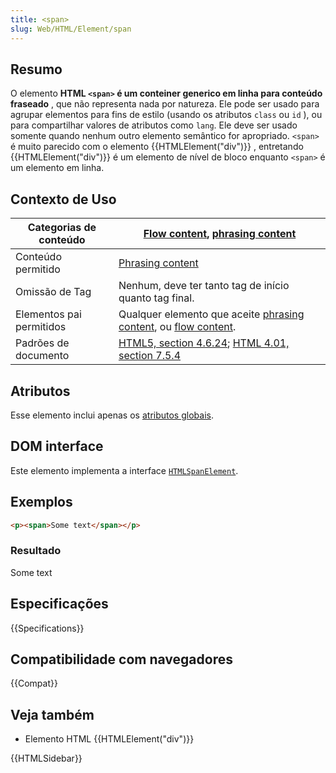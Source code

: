 ```yaml
---
title: <span>
slug: Web/HTML/Element/span
---
```


## Resumo

O elemento **HTML `<span>` é um conteiner generico em linha para conteúdo fraseado** , que não representa nada por natureza. Ele pode ser usado para agrupar elementos para fins de estilo (usando os atributos `class` ou `id` ), ou para compartilhar valores de atributos como `lang`. Ele deve ser usado somente quando nenhum outro elemento semântico for apropriado. `<span>` é muito parecido com o elemento {{HTMLElement("div")}} , entretando {{HTMLElement("div")}} é um elemento de nível de bloco enquanto `<span>` é um elemento em linha.

## Contexto de Uso

| Categorias de conteúdo   | [Flow content](/pt-BR/docs/Web/HTML/Content_categories#flow_content), [phrasing content](/pt-BR/docs/Web/HTML/Content_categories#phrasing_content)                                              |
| ------------------------ | --------------------------------------------------------------------------------------------------------------------------------------------------------------------------------------- |
| Conteúdo permitido       | [Phrasing content](/pt-BR/docs/Web/HTML/Content_categories#phrasing_content)                                                                                                                |
| Omissão de Tag           | Nenhum, deve ter tanto tag de início quanto tag final.                                                                                                                                  |
| Elementos pai permitidos | Qualquer elemento que aceite [phrasing content](/pt-BR/docs/Web/HTML/Content_categories#phrasing_content), ou [flow content](/pt-BR/docs/Web/HTML/Content_categories#flow_content).             |
| Padrões de documento     | [HTML5, section 4.6.24](https://www.w3.org/TR/html5/text-level-semantics.html#the-span-element); [HTML 4.01, section 7.5.4](https://www.w3.org/TR/html401/struct/global.html#edef-SPAN) |

## Atributos

Esse elemento inclui apenas os [a](/pt-BR/docs/Web/HTML/Global_attributes)[tributos globais](/pt-BR/docs/Web/HTML/Global_attributes).

## DOM interface

Este elemento implementa a interface [`HTMLSpanElement`](/pt-BR/docs/Web/API/HTMLSpanElement).

## Exemplos

```html
<p><span>Some text</span></p>
```

### Resultado

Some text

## Especificações

{{Specifications}}

## Compatibilidade com navegadores

{{Compat}}

## Veja também

- Elemento HTML {{HTMLElement("div")}}

{{HTMLSidebar}}
